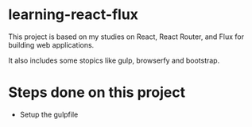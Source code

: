 # learning-react-flux

This project is based on my studies on React, React Router, and Flux for building web applications.

It also includes some stopics like gulp, browserfy and bootstrap.

# Steps done on this project

+ Setup the gulpfile
